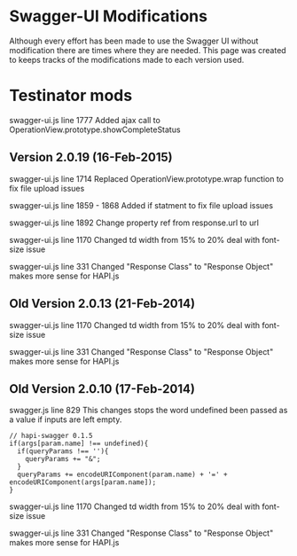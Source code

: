 
# Swagger-UI Modifications


Although every effort has been made to use the Swagger UI without modification there are times where they are needed. This page was created to keeps tracks of the modifications made to each version used.



# Testinator mods

swagger-ui.js line 1777
Added ajax call to OperationView.prototype.showCompleteStatus



## Version 2.0.19 (16-Feb-2015)

swagger-ui.js line 1714
Replaced OperationView.prototype.wrap function to fix file upload issues

swagger-ui.js line 1859 - 1868
Added if statment to fix file upload issues

swagger-ui.js line 1892
Change property ref from response.url to url

swagger-ui.js line 1170
Changed td width from 15% to 20% deal with font-size issue

swagger-ui.js line 331
Changed "Response Class" to "Response Object" makes more sense for HAPI.js



## Old Version 2.0.13 (21-Feb-2014)

swagger-ui.js line 1170
Changed td width from 15% to 20% deal with font-size issue

swagger-ui.js line 331
Changed "Response Class" to "Response Object" makes more sense for HAPI.js



## Old Version 2.0.10 (17-Feb-2014)

swagger.js line 829
This changes stops the word undefined been passed as a value if inputs are left empty.

    // hapi-swagger 0.1.5
    if(args[param.name] !== undefined){
      if(queryParams !== ''){
        queryParams += "&";
      }
      queryParams += encodeURIComponent(param.name) + '=' + encodeURIComponent(args[param.name]);
    }

swagger-ui.js line 1170
Changed td width from 15% to 20% deal with font-size issue

swagger-ui.js line 331
Changed "Response Class" to "Response Object" makes more sense for HAPI.js